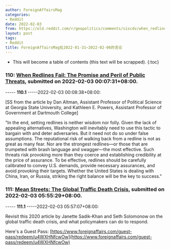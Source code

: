 ```yaml
---
author: ForeignAffairsMag
categories:
- Reddit
date: 2022-02-03
from: https://old.reddit.com/r/geopolitics/comments/siscdv/when_redlines_fail_the_promise_and_peril_of/
layout: post
tags:
- Reddit
title: ForeignAffairsMag在2022-01-31~2022-02-06的言论
---
```


* This will become a table of contents (this text will be scrapped).
{:toc}

### 110: [When Redlines Fail: The Promise and Peril of Public Threats](https://old.reddit.com/r/geopolitics/comments/siscdv/when_redlines_fail_the_promise_and_peril_of/), submitted on 2022-02-03 00:07:31+08:00.

----- __110.1__ -----2022-02-03 00:08:38+08:00:

\[SS from the article by Dan Altman, Assistant Professor of Political Science at Georgia State University, and Kathleen E. Powers, Assistant Professor of Government at Dartmouth College\]

"In the end, setting redlines is neither wisdom nor folly. Given the lack of appealing alternatives, Washington will inevitably need to use this tactic to bargain with and deter adversaries. But it need not do so under false assumptions. The reputational risk of walking back from a redline is not as great as many fear. Nor are the strongest redlines—or those that are trumpeted with brash language and swagger—the most effective. Such threats risk provoking more than they coerce and establishing credibility at the price of assurance. To be effective, redlines should be carefully calibrated to convey U.S. demands, provide necessary assurances, and avoid provoking their targets. Whether the United States is dealing with China, Iran, or Russia, striking the right balance will be the key to success."

### 111: [Mean Streets: The Global Traffic Death Crisis](https://old.reddit.com/r/TrueReddit/comments/sj14ul/mean_streets_the_global_traffic_death_crisis/), submitted on 2022-02-03 05:55:29+08:00.

----- __111.1__ -----2022-02-03 05:57:07+08:00:

Revisit this 2020 article by Janette Sadik-Khan and Seth Solomonow on the global traffic death crisis, and what policymakers can do to respond. 

Here's a Guest Pass: [https://www.foreignaffairs.com/guest-pass/redeem/u4WXHNfcwOw](https://www.foreignaffairs.com/guest-pass/redeem/u4WXHNfcwOw)

